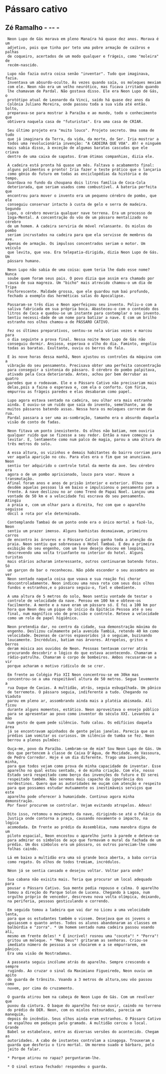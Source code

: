 
#     Pássaro cativo                                                          
##     Zé Ramalho - -- -                                                       
                                                                             
     Neon Lupo de Gás morava em pleno Manaíra há quase dez anos. Morava é um 
     adjetivo, pois que tinha por teto uma pobre armação de caibros e palhas 
     de coqueiro, acertados de um modo qualquer e frágeis, como "moleira" de 
     recém-nascido.                                                          
                                                                             
     Lupo não fazia outra coisa senão "inventar". Tudo que imaginava, fazia. 
     Inventava um absurdo-oculto. Às vezes quando saía, os moleques mexiam   
     com ele. Neon não era um velho neurótico, mas ficava irritado quando    
     lhe chamavam de Pardal. Não gostava disso. Ele era Neon Lupo de Gás, o  
     protótipo atual de Leonardo da Vinci, saído há quase dez anos da        
     Colônia Juliano Moreira, onde passou toda a sua vida até então. Solto,  
     preparava-se para mostrar à Paraíba e ao mundo, todo o conhecimento que 
     obtivera naquela casa de "futuristas". Era uma casa de CRIAR.           
                                                                             
     Seu último projeto era "muito louco". Projeto secreto. Uma soma de tudo 
     que já imaginara da Terra, da vida, da morte, do Ser. Iria mostrar a    
     todos uma revolucionária invenção: "A CADEIRA QUE VOA". Ah! e ninguém   
     mais sabia disso, à exceção de algumas baratas cascudas que ele criava  
     dentro de uma caixa de sapatos. Eram ótimas companhias, dizia ele.      
                                                                             
     A cadeira está pronta há quase um mês. Faltava o acabamento final:      
     alguns polimentos e pronto! Iria fazer o teste prático que o lançaria   
     como gênio do futuro em todas as enciclopédias da história e do tempo.  
     Guardava no fundo da choupana dois litros família de Coca-Cola          
     deteriorada, que seriam usados como combustível. A bateria perfeita que 
     encontrou para mover o invento era um pequeno cérebro de pombo, que ele 
     conseguiu conservar intacto à custa de gelo e serra de madeira. Segundo 
     Lupo, o cérebro moveria qualquer nave terrena. Era um processo de       
     Ioga-Mental. A concentração do vôo de um pássaro mentalizado no cérebro 
     de um homem. A cadeira serviria de móvel relansante. Os miolos do pombo 
     seriam incrustados na cadeira para que ela servisse de membros da ave.  
     Apenas de armação. Os impulsos concentrados seriam o motor. Um veículo  
     que levita, que voa. Era telepatia-dirigida, dizia Neon Lupo de Gás. Um 
     pássaro humano.                                                         
                                                                             
     Neon Lupo não sabia de uma coisa: quem teria lhe dado esse nome? Nunca  
     soube quem foram seus pais. O povo dizia que assim era chamado por      
     causa de sua magreza. Um "bicho" mais atrevido chamou-o um dia de Tripa 
     Fosforescente. Maldade grossa, que ele guardou num baú profundo,        
     fechado a exemplo das herméticas salas do Apocalipse.                   
                                                                             
     Passaram-se três dias e Neon aperfeiçoou seu invento. Poliu-o com a     
     saliva fabricada em sua própria boca. Abasteceu-o com o conteúdo dos    
     litros de Coca e quedou-se um instante para contemplar o seu invento.   
     Sentiu necessi-dade de um nome para batizar a nave. E com um brilho     
     estranho nos olhos chamou-a de PÁSSARO CATIVO.                          
                                                                             
     Fez os últimos preparativos, sentou-se nela várias vezes e marcou para  
     o dia seguinte a prova final. Nessa noite Neon Lupo de Gás não          
     conseguiu dormir. Ansioso, esperava o olho do dia. Faminto, engoliu     
     todas as baratas. Exultante, ouviu os berros do falo.                   
                                                                             
     E às nove horas dessa manhã, Neon ajustou os controles da máquina com a 
     vibração do seu pensamento. Precisava obter uma perfeita concentração   
     para conseguir a sintonia do pássaro. O cérebro do pombo palpitava,     
     ativado pela Coca deteriorada. Antes, achou por bem derrubar as quatro  
     paredes que o rodeavam. Ele e o Pássaro Cativo não precisariam mais     
     delas,pois a faina o esperava e, com ela o conforto. Com fúria,         
     empurrou as frágeis paredes e elas desabaram como papel.                
                                                                             
     Lupo agora estava sentado na cadeira, seu olhar era mais estranho       
     ainda. E ouviu-se um ruído que saía do invento, semelhante, ao de       
     muitos pássaros batendo assas. Nessa hora os moleques correram da rua.  
     Pardal passara a ser uma as-sombração, tamanho era o absurdo daquela    
     visão de conto de fadas.                                                
                                                                             
     Neon fitava um ponto inexistente. Os olhos não batiam, nem ouviria      
     qualquer ruído que se fizesse a seu redor. Então a nave começou a       
     levitar. E, lentamente como num palco de magia, parou a uma altura de   
     três metros do solo.                                                    
                                                                             
     A essa altura, os vizinhos e demais habitantes do bairro corriam para   
     ver aquela aparição no céu. Para eles era o fim que se anunciava. Neon  
     sentiu ter adquirido o controle total da mente da ave. Seu cérebro era  
     agora o de um pombo aprisionado, louco para voar. Houve a transmutação. 
     Afinal foram anos e anos de prisão interior e exterior. Olhou com       
     desdém aquelas pessoas lá em baixo e impulsionou o pensamento para a    
     frente. A nave deslizou no ar como Trenó de Papai Noel. Lançou uma      
     vontade de 50 km e a velocidade foi escrava do seu pensamento. Atingiu  
     a praia e, com um olhar para a direita, fez com que o aparelho seguisse 
     dócil a rota por ele determinada.                                       
                                                                             
     Contemplando Tambaú de um ponto onde era o único mortal a fazê-lo, Neon 
     sentiu um prazer imenso. Alguns banhistas desmaiavam, primeiros carros  
     de encontro às árvores e o Pássaro Cativo ganha toda a atenção da       
     praia. Neon sentiu que sobrevoava o Hotel Tambaú. E deu a primeira      
     exibição do seu engenho, com um leve desejo desceu em looping,          
     descrevendo uma volta triunfante no interior do hotel. Alguns turistas  
     mais otários acharam interessante, outros continuaram batendo fotos. Só 
     um garçon do bar o reconheceu. Não pôde esconder o seu assombro ao ver  
     Neon sentado naquela coisa que voava e sua reação foi chorar            
     descontroladamente. Neon indicou uma nova rota com seus dois olhos      
     fundos e estranhos,e o pássaro seguiu-o, fiel e obediente.              
                                                                             
     A uma altura de 5 metros do solo, Neon sentiu vontade de testar o       
     controle de velocidade da nave. Pensou em 100 km e obteve-os            
     facilmente. A mente e a nave eram um pássaro só. E foi a 100 km por     
     hora que Neon deu um pique do início da Epitácio Pessoa até o seu       
     final, num magnífico vôo de precisão e controle. Reteve a velocidade    
     como um rolo de papel higiênico.                                        
                                                                             
     Neon pretendia dar, no centro da cidade, sua demonstração máxima do     
     engenho. Deslizou calmamente pela avenida Tambiá, retendo 40 km como    
     velocidade. Dezenas de carros espavoridos já o seguiam, buzinando       
     loucamente. Incrédulos, batiam nas árvores. Atropelos, gritos e berros  
     deram música aos ouvidos de Neon. Pessoas tentavam correr atrás         
     procurando descobrir o lógico do que estava acontecendo. Chamaram a     
     rádio-patrulha. Chamaram o corpo de bombeiros. Ambos recusaram-se a vir 
     porque acharam o motivo ridículo de se crer.                            
                                                                             
     Em frente ao Colégio Pio XII Neon concentrou-se em 30km mas             
     concentrou-se a uma respeitável altura de 50 metros. Segue levemente a  
     rua Duque de Caxias. A multidão, atrás, seguia esbugalhada. Um pânico   
     de terremoto. O pássaro seguia, indiferente a tudo. Chegando no Viaduto 
     parou em pleno ar, assombrando ainda mais a platéia abismada. Ali ficou 
     durante alguns momentos, estático. Neon aproveitava o ensejo público    
     para se apresentar ao povo como inventor do século XXI. Levantou a mão  
     num gesto de quem pede silêncio. Tudo calou. Os edifícios daquela área  
     já se encontravam apinhados de gente pelas janelas. Parecia que os      
     prédios iam vomitar os curiosos. Um silêncio de tumba se fez. Neon      
     berrou a plenos pulmões:                                                
                                                                             
     Ouça-me, povo da Paraíba. Lembram-se de mim? Sou Neon Lupo de Gás. Um   
     dos que pertencem à classe de Caixa D'Água, de Mocidade, de Vassoura,   
     de Pedro Corredor. Hoje é um dia diferente. Trago uma invenção, minha,  
     para que todos vejam como prova de minha capacidade de inventar. Esse   
     aparelho no qual estou sentado, é de minha criação. Com ele, nosso      
     Estado será respeitado como berço das invenções do futuro e EU serei    
     respeitado também. Não seremos mais capacho da ignorância dos           
     nordestinos. Quero que as autoridades me ouçam com atenção e respeito   
     para que possamos estudar mutuamente os inestimáveis serviços que este  
     aparelho pode oferecer à humanidade. Continuo agora minha demonstração. 
     Por favor procurem se controlar. Vejam evitando atropelos. Adeus!       
                                                                             
     Dito isso, retomou o movimento da nave, dirigindo-se até o Palácio da   
     Justiça onde contorna a praça, causando novamente o impacto, na lógica  
     acomodada. Em frente ao prédio da Assembléia, numa manobra digna de um  
     piloto espacial, Neon encostou o aparelho junto à parede e deteve-se    
     para admirar os símbolos de aço que formavam o mural da fachada de um   
     prédio. Um dos símbolos era um pássaro, os outros pareciam-lhe como     
     folhas caindo.                                                          
                                                                             
     Lá em baixo a multidão era uma só grande boca aberta, a baba corria     
     como regato. Os olhos de todos tremiam, incrédulos.                     
                                                                             
     Néon já se sentia cansado e desejou voltar. Voltar para onde?           
                                                                             
     Sua cabana não exisita mais. Teria que procurar um local adequado para  
     pousar o Pássaro Cativo. Sua mente pedia repouso e calma. O aparelho    
     tomou a direção do Parque Solon de Lucena. Chegando à Lagoa, num        
     orgulho próprio de vencedor, descreveu nova volta olímpica, deixando,   
     na periferia, pessoas gesticulando e correndo.                          
                                                                             
     Em seguida tomou a ladeira que vai dar no Liceu a uma velocidade lenta, 
     para que os estudantes também o vissem. Desejava que os jovens o        
     apoiassem o quanto antes. Todos os alunos abandonaram as classes em     
     balbúrdia e "zorra". * Um homem sentado numa cadeira passou voando ali, 
     mesmo em frente deles! * É incrível! rosnou uma "cocota"! * "Porra"!    
     gritou um moleque. * "Meu Deus"! gritaram as senhoras. Criou-se         
     imediato número de pessoas a se chocarem e a se empurrarem, em pânico.  
     Era uma visão de Nostradamus.                                           
                                                                             
     A passeata seguiu incólume atrás do aparelho. Sempre crescendo e sempre 
     rugindo. Ao cruzar o sinal da Maximiano Figueiredo, Neon ouviu um apito 
     do guarda de trânsito. Voando a 3 metros de altura,seu vôo passou como  
     nuvem, por cima do cruzamento.                                          
                                                                             
     O guarda atirou bem na cabeça de Neon Lupo de Gás. Com um revólver que  
     puxou da cintura. O baque do aparelho fez-se ouvir, caindo no terreno   
     do prédio do DER. Neon, com os miolos estourados, parecia um manequim,  
     depois do incêndio. Seus olhos ainda eram estranhos. O Pássaro Cativo   
     se espalhou em pedaços pelo gramado. A multidão cercou o local. Grande  
     Babel se estabelece, entre as diversas versões do acontecido. Chegam as 
     autoridades. A cabo de instantes controlam a sinagoga. Trouxeram o      
     guarda que desferiu o tiro mortal. Um moreno suado e bárbaro, pelo      
     jeito de falar.                                                         
                                                                             
     * Porque atirou no rapaz? perguntaram-lhe.                              
                                                                             
     * O sinal estava fechado! respondeu o guarda.                           
